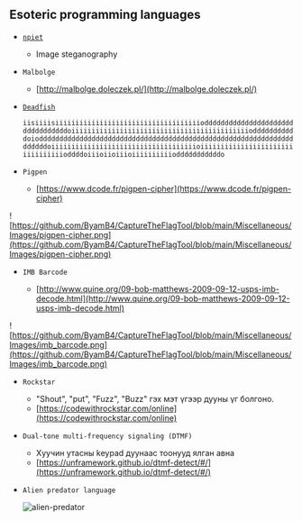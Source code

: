 ## Esoteric programming languages

- [`npiet`](https://www.bertnase.de/npiet/npiet-execute.php)
  - Image steganography
  
- `Malbolge`

  - [http://malbolge.doleczek.pl/](http://malbolge.doleczek.pl/)

- [`Deadfish`](https://www.dcode.fr/deadfish-language)

  `iisiiiisiiiiiiiiiiiiiiiiiiiiiiiiiiiiiiiiiiiiodddddddddddddddddddddddddddddddddoiiiiiiiiiiiiiiiiiiiiiiiiiiiiiiiiiiiiiiiiiiiiodddddddddddoiodddddddddddddddddddddddddddddddddddddddddddddddddddddddddddddddddddddoiiiiiiiiiiiiiiiiiiiiiiiiiiiiiiiiiiiioiiiiiiiiiiiiiiiiiiiiiiiiiiiiiiiiioddddoiiioiioiiioiiiiiiiiiiodddddddddddo`

- `Pigpen`

  - [https://www.dcode.fr/pigpen-cipher](https://www.dcode.fr/pigpen-cipher)

![https://github.com/ByamB4/CaptureTheFlagTool/blob/main/Miscellaneous/Images/pigpen-cipher.png](https://github.com/ByamB4/CaptureTheFlagTool/blob/main/Miscellaneous/Images/pigpen-cipher.png)

- `IMB Barcode`

  - [http://www.quine.org/09-bob-matthews-2009-09-12-usps-imb-decode.html](http://www.quine.org/09-bob-matthews-2009-09-12-usps-imb-decode.html)

![https://github.com/ByamB4/CaptureTheFlagTool/blob/main/Miscellaneous/Images/imb_barcode.png](https://github.com/ByamB4/CaptureTheFlagTool/blob/main/Miscellaneous/Images/imb_barcode.png)

- `Rockstar`

  - "Shout", "put", "Fuzz", "Buzz" гэх мэт үгээр дууны үг болгоно.
  - [https://codewithrockstar.com/online](https://codewithrockstar.com/online)

- `Dual-tone multi-frequency signaling (DTMF)`

  - Хуучин утасны keypad дуунаас тоонууд ялган авна
  - [https://unframework.github.io/dtmf-detect/#/](https://unframework.github.io/dtmf-detect/#/)

- `Alien predator language`

  ![alien-predator](https://github.com/ByamB4/Common-CTF-Challenges/blob/main/Esolangs/static/img/alien-predator.png)
